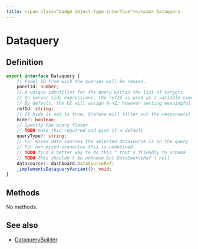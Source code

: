 ```yaml
---
title: <span class="badge object-type-interface"></span> Dataquery
---
```

# <span class="badge object-type-interface"></span> Dataquery

## Definition

```typescript
export interface Dataquery {
	// Panel ID from wich the queries will be reused.
	panelId: number;
	// A unique identifier for the query within the list of targets.
	// In server side expressions, the refId is used as a variable name to identify results.
	// By default, the UI will assign A->Z; however setting meaningful names may be useful.
	refId: string;
	// If hide is set to true, Grafana will filter out the response(s) associated with this query before returning it to the panel.
	hide?: boolean;
	// Specify the query flavor
	// TODO make this required and give it a default
	queryType?: string;
	// For mixed data sources the selected datasource is on the query level.
	// For non mixed scenarios this is undefined.
	// TODO find a better way to do this ^ that's friendly to schema
	// TODO this shouldn't be unknown but DataSourceRef | null
	datasource?: dashboard.DataSourceRef;
	_implementsDataqueryVariant(): void;
}

```
## Methods

No methods.
## See also

 * <span class="badge builder"></span> [DataqueryBuilder](./builder-DataqueryBuilder.md)
